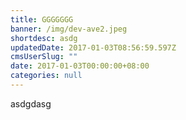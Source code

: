 ```yaml
---
title: GGGGGGG
banner: /img/dev-ave2.jpeg
shortdesc: asdg
updatedDate: 2017-01-03T08:56:59.597Z
cmsUserSlug: ""
date: 2017-01-03T00:00:00+08:00
categories: null
---
```


asdgdasg